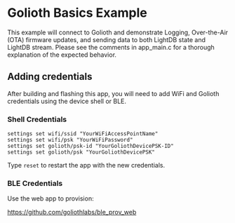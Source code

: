 # Golioth Basics Example

This example will connect to Golioth and demonstrate Logging, Over-the-Air (OTA)
firmware updates, and sending data to both LightDB state and LightDB stream.
Please see the comments in app_main.c for a thorough explanation of the expected
behavior.

## Adding credentials

After building and flashing this app, you will need to add WiFi and Golioth
credentials using the device shell or BLE.

### Shell Credentials

```console
settings set wifi/ssid "YourWiFiAccessPointName"
settings set wifi/psk "YourWiFiPassword"
settings set golioth/psk-id "YourGoliothDevicePSK-ID"
settings set golioth/psk "YourGoliothDevicePSK"
```

Type `reset` to restart the app with the new credentials.

### BLE Credentials

Use the web app to provision:

https://github.com/goliothlabs/ble_prov_web
